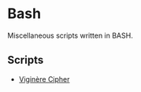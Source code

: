 Bash
====

Miscellaneous scripts written in BASH.

Scripts
-------

* [Viginère Cipher](viginère.sh)
